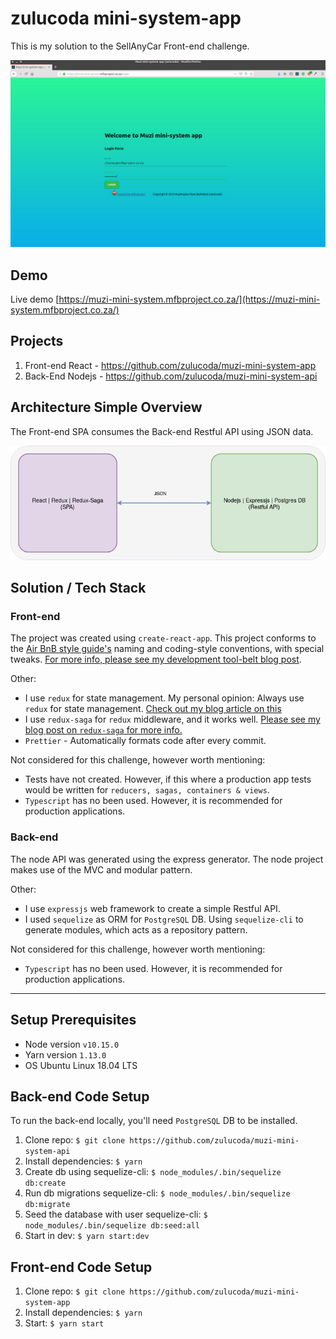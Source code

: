# zulucoda mini-system-app

This is my solution to the SellAnyCar Front-end challenge.

[![muzi-mini-system](muzi-mini-system.gif)](https://muzi-mini-system.mfbproject.co.za/)

## Demo
Live demo [https://muzi-mini-system.mfbproject.co.za/](https://muzi-mini-system.mfbproject.co.za/)

## Projects
1. Front-end React - https://github.com/zulucoda/muzi-mini-system-app
2. Back-End Nodejs - https://github.com/zulucoda/muzi-mini-system-api

## Architecture Simple Overview
The Front-end SPA consumes the Back-end Restful API using JSON data.

[![muzi-mini-system-simple-architecture](muzi-mini-system-simple-architecture.png)](https://muzi-mini-system.mfbproject.co.za/)

## Solution / Tech Stack
### Front-end
The project was created using `create-react-app`. This project conforms to the [Air BnB style guide's](https://github.com/airbnb/javascript) naming and coding-style conventions, with special tweaks. [For more info, please see my development tool-belt blog post](https://blog.mfbproject.co.za/2019/01/19/my-current-software-development-tool-belt/).

Other:
* I use `redux` for state management. My personal opinion: Always use `redux` for state management. [Check out my blog article on this](https://blog.mfbproject.co.za/2018/03/11/so-you-want-to-know-what-you-should-test-when-using-react/)
* I use `redux-saga` for `redux` middleware, and it works well. [Please see my blog post on `redux-saga` for more info.](https://blog.mfbproject.co.za/2019/01/27/a-deep-dive-into-why-i-use-redux-saga/)
* `Prettier` - Automatically formats code after every commit.

Not considered for this challenge, however worth mentioning:
* Tests have not created. However, if this where a production app tests would be written for `reducers, sagas, containers & views`.
* `Typescript` has no been used. However, it is recommended for production applications.

### Back-end
The node API was generated using the express generator. The node project makes use of the MVC and modular pattern.

Other:
* I use `expressjs` web framework to create a simple Restful API.
* I used `sequelize` as ORM for `PostgreSQL` DB. Using `sequelize-cli` to generate modules, which acts as a repository pattern.

Not considered for this challenge, however worth mentioning:
* `Typescript` has no been used. However, it is recommended for production applications.

---------------------
## Setup Prerequisites
* Node version `v10.15.0`
* Yarn version `1.13.0`
* OS Ubuntu Linux 18.04 LTS


## Back-end Code Setup
To run the back-end locally, you'll need `PostgreSQL` DB to be installed.

1. Clone repo: `$ git clone https://github.com/zulucoda/muzi-mini-system-api`
2. Install dependencies: `$ yarn`
3. Create db using sequelize-cli: `$ node_modules/.bin/sequelize db:create`
4. Run db migrations sequelize-cli: `$ node_modules/.bin/sequelize db:migrate`
5. Seed the database with user sequelize-cli: `$ node_modules/.bin/sequelize db:seed:all`
6. Start in dev: `$ yarn start:dev`



## Front-end Code Setup

1. Clone repo: `$ git clone https://github.com/zulucoda/muzi-mini-system-app`
2. Install dependencies: `$ yarn`
3. Start: `$ yarn start`
